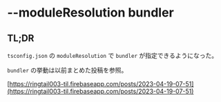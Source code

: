 # --moduleResolution bundler

## TL;DR

`tsconfig.json` の `moduleResolution` で `bundler` が指定できるようになった。



`bundler` の挙動は以前まとめた投稿を参照。

[https://ringtail003-til.firebaseapp.com/posts/2023-04-19-07-51](https://ringtail003-til.firebaseapp.com/posts/2023-04-19-07-51)
